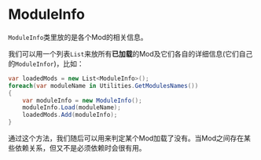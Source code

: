 # ModuleInfo

`ModuleInfo`类里放的是各个Mod的相关信息。

我们可以用一个列表`List`来放所有**已加载**的Mod及它们各自的详细信息\(它们自己的`ModuleInfor`\)，比如：

```csharp
var loadedMods = new List<ModuleInfo>();
foreach(var moduleName in Utilities.GetModulesNames())
{
    var moduleInfo = new ModuleInfo();
    moduleInfo.Load(moduleName);
    loadedMods.Add(moduleInfo);
}
```

通过这个方法，我们随后可以用来判定某个Mod加载了没有。当Mod之间存在某些依赖关系，但又不是必须依赖时会很有用。